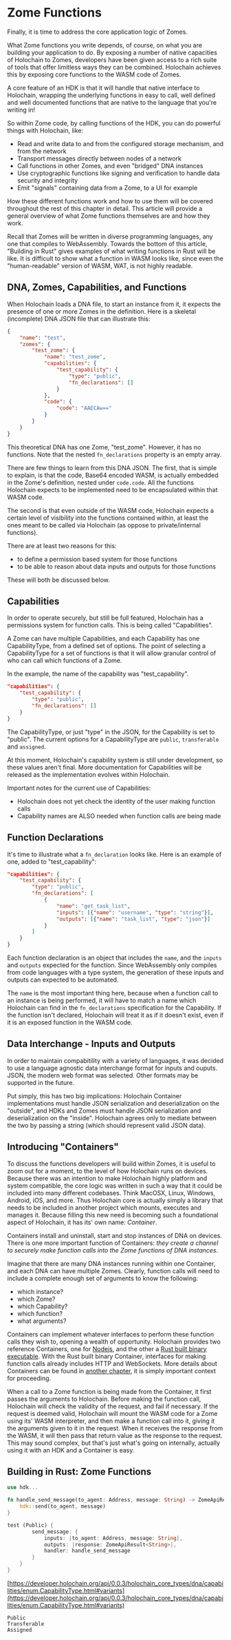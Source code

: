 # Zome Functions

Finally, it is time to address the core application logic of Zomes.

What Zome functions you write depends, of course, on what you are building your application to do. By exposing a number of native capacities of Holochain to Zomes, developers have been given access to a rich suite of tools that offer limitless ways they can be combined. Holochain achieves this by exposing core functions to the WASM code of Zomes.

A core feature of an HDK is that it will handle that native interface to Holochain, wrapping the underlying functions in easy to call, well defined and well documented functions that are native to the language that you're writing in!

So within Zome code, by calling functions of the HDK, you can do powerful things with Holochain, like:
  - Read and write data to and from the configured storage mechanism, and from the network
  - Transport messages directly between nodes of a network
  - Call functions in other Zomes, and even "bridged" DNA instances
  - Use cryptographic functions like signing and verification to handle data security and integrity
  - Emit "signals" containing data from a Zome, to a UI for example

How these different functions work and how to use them will be covered throughout the rest of this chapter in detail. This article will provide a general overview of what Zome functions themselves are and how they work.

Recall that Zomes will be written in diverse programming languages, any one that compiles to WebAssembly. Towards the bottom of this article, "Building in Rust" gives examples of what writing functions in Rust will be like. It is difficult to show what a function in WASM looks like, since even the "human-readable" version of WASM, WAT, is not highly readable.

## DNA, Zomes, Capabilities, and Functions

When Holochain loads a DNA file, to start an instance from it, it expects the presence of one or more Zomes in the definition. Here is a skeletal (incomplete) DNA JSON file that can illustrate this:

```json
{
    "name": "test",
    "zomes": {
        "test_zome": {
            "name": "test_zome",
            "capabilities": {
                "test_capability": {
                    "type": "public",
                    "fn_declarations": []
                }
            },
            "code": {
                "code": "AAECAw=="
            }
        }
    }
}
```

This theoretical DNA has one Zome, "test_zome". However, it has no functions. Note that the nested `fn_declarations` property is an empty array.

There are few things to learn from this DNA JSON. The first, that is simple to explain, is that the code, Base64 encoded WASM, is actually embedded in the Zome's definition, nested under `code.code`. All the functions Holochain expects to be implemented need to be encapsulated within that WASM code.

The second is that even outside of the WASM code, Holochain expects a certain level of visibility into the functions contained within, at least the ones meant to be called via Holochain (as oppose to private/internal functions).

There are at least two reasons for this:
- to define a permission based system for those functions
- to be able to reason about data inputs and outputs for those functions

These will both be discussed below.

## Capabilities

In order to operate securely, but still be full featured, Holochain has a permissions system for function calls. This is being called "Capabilities".

A Zome can have multiple Capabilities, and each Capability has one CapabilityType, from a defined set of options. The point of selecting a CapabilityType for a set of functions is that it will allow granular control of who can call which functions of a Zome.

In the example, the name of the capability was "test_capability".

```json
"capabilities": {
    "test_capability": {
        "type": "public",
        "fn_declarations": []
    }
}
```

The CapabilityType, or just "type" in the JSON, for the Capability is set to "public". The current options for a CapabilityType are `public`, `transferable` and `assigned`.

At this moment, Holochain's capability system is still under development, so these values aren't final. More documentation for Capabilities will be released as the implementation evolves within Holochain.

Important notes for the current use of Capabilities:
- Holochain does not yet check the identity of the user making function calls
- Capability names are ALSO needed when function calls are being made

## Function Declarations

It's time to illustrate what a `fn_declaration` looks like. Here is an example of one, added to "test_capability":

```json
"capabilities": {
    "test_capability": {
        "type": "public",
        "fn_declarations": [
            {
                "name": "get_task_list",
                "inputs": [{"name": "username", "type": "string"}],
                "outputs": [{"name": "task_list", "type": "json"}]
            }
        ]
    }
}
```

Each function declaration is an object that includes the `name`, and the `inputs` and `outputs` expected for the function. Since WebAssembly only compiles from code languages with a type system, the generation of these inputs and outputs can expected to be automated.

The `name` is the most important thing here, because when a function call to an instance is being performed, it will have to match a name which Holochain can find in the `fn_declarations` specification for the Capability. If the function isn't declared, Holochain will treat it as if it doesn't exist, even if it is an exposed function in the WASM code.

## Data Interchange - Inputs and Outputs

In order to maintain compabitility with a variety of languages, it was decided to use a language agnostic data interchange format for inputs and ouputs. JSON, the modern web format was selected. Other formats may be supported in the future.

Put simply, this has two big implications: Holochain Container implementations must handle JSON serialization and deserialization on the "outside", and HDKs and Zomes must handle JSON serialization and deserialization on the "inside". Holochain agrees only to mediate between the two by passing a string (which should represent valid JSON data).

## Introducing "Containers"

To discuss the functions developers will build within Zomes, it is useful to zoom out for a moment, to the level of how Holochain runs on devices. Because there was an intention to make Holochain highly platform and system compatible, the core logic was written in such a way that it could be included into many different codebases. Think MacOSX, Linux, Windows, Android, iOS, and more. Thus Holochain core is actually simply a library that needs to be included in another project which mounts, executes and manages it. Because filling this new need is becoming such a foundational aspect of Holochain, it has its' own name: *Container*.

Containers install and uninstall, start and stop instances of DNA on devices. There is one more important function of Containers: *they create a channel to securely make function calls into the Zome functions of DNA instances*.

Imagine that there are many DNA instances running within one Container, and each DNA can have multiple Zomes. Clearly, function calls will need to include a complete enough set of arguments to know the following:
- which instance?
- which Zome?
- which Capability?
- which function?
- what arguments?

Containers can implement whatever interfaces to perform these function calls they wish to, opening a wealth of opportunity. Holochain provides two reference Containers, one for [Nodejs](https://www.npmjs.com/package/@holochain/holochain-nodejs), and the other a [Rust built binary executable](https://github.com/holochain/holochain-rust/tree/develop/container). With the Rust built binary Container, interfaces for making function calls already includes HTTP and WebSockets. More details about Containers can be found in [another chapter](../container.md), it is simply important context for proceeding.

When a call to a Zome function is being made from the Container, it first passes the arguments to Holochain. Before making the function call, Holochain will check the validity of the request, and fail if necessary. If the request is deemed valid, Holochain will mount the WASM code for a Zome using its' WASM interpreter, and then make a function call into it, giving it the arguments given to it in the request. When it receives the response from the WASM, it will then pass that return value as the response to the request. This may sound complex, but that's just what's going on internally, actually using it with an HDK and a Container is easy.


## Building in Rust: Zome Functions

```rust
use hdk...

fn handle_send_message(to_agent: Address, message: String) -> ZomeApiResult<String>  {
    hdk::send(to_agent, message)
}

test (Public) {
        send_message: {
            inputs: |to_agent: Address, message: String|,
            outputs: |response: ZomeApiResult<String>|,
            handler: handle_send_message
        }
    }
}


```

[https://developer.holochain.org/api/0.0.3/holochain_core_types/dna/capabilities/enum.CapabilityType.html#variants](https://developer.holochain.org/api/0.0.3/holochain_core_types/dna/capabilities/enum.CapabilityType.html#variants)
```
Public
Transferable
Assigned
```
